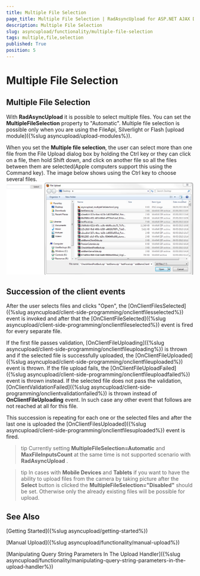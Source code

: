 ```yaml
---
title: Multiple File Selection
page_title: Multiple File Selection | RadAsyncUpload for ASP.NET AJAX Documentation
description: Multiple File Selection
slug: asyncupload/functionality/multiple-file-selection
tags: multiple,file,selection
published: True
position: 5
---
```


# Multiple File Selection



## Multiple File Selection

With **RadAsyncUpload** it is possible to select multiple files. You can set the **MultipleFileSelection** property to "Automatic". Multiple file selection is possible only when you are using the FileApi, Silverlight or Flash [upload module]({%slug asyncupload/upload-modules%}).

When you set the **Multiple file selection**, the user can select more than one file from the File Upload dialog box by holding the Ctrl key or they can click on a file, then hold Shift down, and click on another file so all the files between them are selected(Apple computers support this using the Command key). The image below shows using the Ctrl key to choose several files.![asyncupload multiple File Selection 1](images/asyncupload_multipleFileSelection1.png)

## Succession of the client events

After the user selects files and clicks "Open", the [OnClientFilesSelected]({%slug asyncupload/client-side-programming/onclientfilesselected%}) event is invoked and after that the [OnClientFileSelected]({%slug asyncupload/client-side-programming/onclientfileselected%}) event is fired for every separate file.

If the first file passes validation, [OnClientFileUploading]({%slug asyncupload/client-side-programming/onclientfileuploading%}) is thrown and if the selected file is successfully uploaded, the [OnClientFileUploaded]({%slug asyncupload/client-side-programming/onclientfileuploaded%}) event is thrown. If the file upload fails, the [OnClientFileUploadFailed]({%slug asyncupload/client-side-programming/onclientfileuploadfailed%}) event is thrown instead. If the selected file does not pass the validation, [OnClientValidationFailed]({%slug asyncupload/client-side-programming/onclientvalidationfailed%}) is thrown instead of **OnClientFileUploading** event. In such case any other event that follows are not reached at all for this file.

This succession is repeating for each one or the selected files and after the last one is uploaded the [OnClientFilesUploaded]({%slug asyncupload/client-side-programming/onclientfilesuploaded%}) event is fired.

>tip Currently setting **MultipleFileSelection=Automatic** and **MaxFileInputsCount** at the same time is not supported scenario with **RadAsyncUpload** .
>


>tip In cases with **Mobile Devices** and **Tablets** if you want to have the ability to upload files from the camera by taking picture after the **Select** button is clicked the **MultipleFileSelection="Disabled"** should be set. Otherwise only the already existing files will be possible for upload.
>


## See Also

[Getting Started]({%slug asyncupload/getting-started%})

[Manual Upload]({%slug asyncupload/functionality/manual-upload%})

[Manipulating Query String Parameters In The Upload Handler]({%slug asyncupload/functionality/manipulating-query-string-parameters-in-the-upload-handler%})
